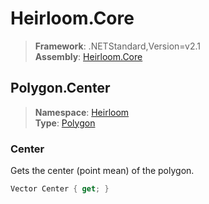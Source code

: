 # Heirloom.Core

> **Framework**: .NETStandard,Version=v2.1  
> **Assembly**: [Heirloom.Core][0]  

## Polygon.Center

> **Namespace**: [Heirloom][0]  
> **Type**: [Polygon][1]  

### Center

Gets the center (point mean) of the polygon.

```cs
Vector Center { get; }
```

[0]: ../Heirloom.Core.md
[1]: Heirloom.Polygon.md

